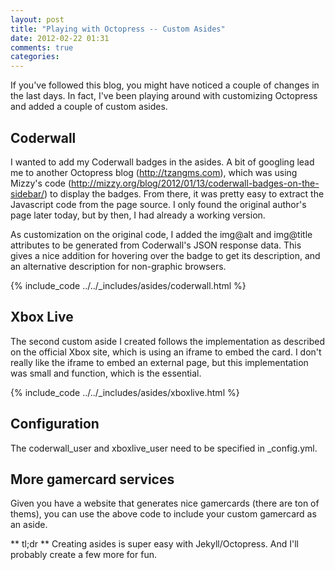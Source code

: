 ```yaml
---
layout: post
title: "Playing with Octopress -- Custom Asides"
date: 2012-02-22 01:31
comments: true
categories: 
---
```


If you've followed this blog, you might have noticed a couple of changes in the last days.
In fact, I've been playing around with customizing Octopress and added a couple of custom asides.

## Coderwall
I wanted to add my Coderwall badges in the asides. A bit of googling lead me to another Octopress blog (http://tzangms.com), which was using Mizzy's code (http://mizzy.org/blog/2012/01/13/coderwall-badges-on-the-sidebar/) to display the badges. From there, it was pretty easy to extract the Javascript code from the page source. I only found the original author's page later today, but by then, I had already a working version.

As customization on the original code, I added the img@alt and img@title attributes to be generated from Coderwall's JSON response data. This gives a nice addition for hovering over the badge to get its description, and an alternative description for non-graphic browsers.

{% include_code ../../_includes/asides/coderwall.html %}

## Xbox Live
The second custom aside I created follows the implementation as described on the official Xbox site, which is using an iframe to embed the card. I don't really like the iframe to embed an external page, but this implementation was small and function, which is the essential.

{% include_code ../../_includes/asides/xboxlive.html %}

## Configuration
The coderwall_user and xboxlive_user need to be specified in _config.yml.

## More gamercard services
Given you have a website that generates nice gamercards (there are ton of thems), you can use the above code to include your custom gamercard as an aside.

** tl;dr **
Creating asides is super easy with Jekyll/Octopress. And I'll probably create a few more for fun.
